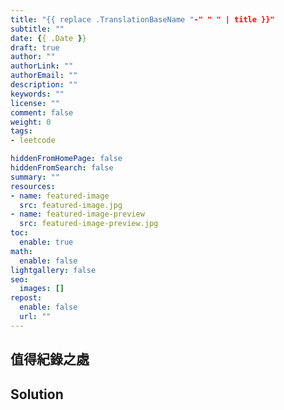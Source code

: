 ```yaml
---
title: "{{ replace .TranslationBaseName "-" " " | title }}"
subtitle: ""
date: {{ .Date }}
draft: true
author: ""
authorLink: ""
authorEmail: ""
description: ""
keywords: ""
license: ""
comment: false
weight: 0
tags:
- leetcode

hiddenFromHomePage: false
hiddenFromSearch: false
summary: ""
resources:
- name: featured-image
  src: featured-image.jpg
- name: featured-image-preview
  src: featured-image-preview.jpg
toc:
  enable: true
math:
  enable: false
lightgallery: false
seo:
  images: []
repost:
  enable: false
  url: ""
---
```




## 值得紀錄之處

## Solution